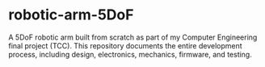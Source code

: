 # robotic-arm-5DoF
A 5DoF robotic arm built from scratch as part of my Computer Engineering final project (TCC). This repository documents the entire development process, including design, electronics, mechanics, firmware, and testing.
